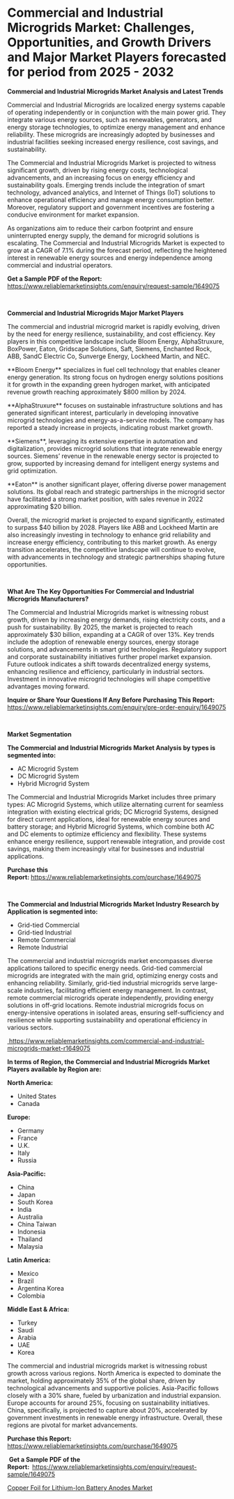 <p><h1>Commercial and Industrial Microgrids Market: Challenges, Opportunities, and Growth Drivers and Major Market Players forecasted for period from 2025 - 2032</h1></p><p><strong>Commercial and Industrial Microgrids Market Analysis and Latest Trends</strong></p>
<p><p>Commercial and Industrial Microgrids are localized energy systems capable of operating independently or in conjunction with the main power grid. They integrate various energy sources, such as renewables, generators, and energy storage technologies, to optimize energy management and enhance reliability. These microgrids are increasingly adopted by businesses and industrial facilities seeking increased energy resilience, cost savings, and sustainability.</p><p>The Commercial and Industrial Microgrids Market is projected to witness significant growth, driven by rising energy costs, technological advancements, and an increasing focus on energy efficiency and sustainability goals. Emerging trends include the integration of smart technology, advanced analytics, and Internet of Things (IoT) solutions to enhance operational efficiency and manage energy consumption better. Moreover, regulatory support and government incentives are fostering a conducive environment for market expansion.</p><p>As organizations aim to reduce their carbon footprint and ensure uninterrupted energy supply, the demand for microgrid solutions is escalating. The Commercial and Industrial Microgrids Market is expected to grow at a CAGR of 7.1% during the forecast period, reflecting the heightened interest in renewable energy sources and energy independence among commercial and industrial operators.</p></p>
<p><strong>Get a Sample PDF of the Report:&nbsp;</strong> <a href="https://www.reliablemarketinsights.com/enquiry/request-sample/1649075?utm_campaign=2207&utm_medium=2&utm_source=Github&utm_content=ia&utm_term=26032025&utm_id=commercial-and-industrial-microgrids">https://www.reliablemarketinsights.com/enquiry/request-sample/1649075</a></p>
<p>&nbsp;</p>
<p><strong>Commercial and Industrial Microgrids Major Market Players</strong></p>
<p><p>The commercial and industrial microgrid market is rapidly evolving, driven by the need for energy resilience, sustainability, and cost efficiency. Key players in this competitive landscape include Bloom Energy, AlphaStruxure, BoxPower, Eaton, Gridscape Solutions, Saft, Siemens, Enchanted Rock, ABB, SandC Electric Co, Sunverge Energy, Lockheed Martin, and NEC.</p><p>**Bloom Energy** specializes in fuel cell technology that enables cleaner energy generation. Its strong focus on hydrogen energy solutions positions it for growth in the expanding green hydrogen market, with anticipated revenue growth reaching approximately $800 million by 2024.</p><p>**AlphaStruxure** focuses on sustainable infrastructure solutions and has generated significant interest, particularly in developing innovative microgrid technologies and energy-as-a-service models. The company has reported a steady increase in projects, indicating robust market growth.</p><p>**Siemens**, leveraging its extensive expertise in automation and digitalization, provides microgrid solutions that integrate renewable energy sources. Siemens’ revenue in the renewable energy sector is projected to grow, supported by increasing demand for intelligent energy systems and grid optimization.</p><p>**Eaton** is another significant player, offering diverse power management solutions. Its global reach and strategic partnerships in the microgrid sector have facilitated a strong market position, with sales revenue in 2022 approximating $20 billion.</p><p>Overall, the microgrid market is projected to expand significantly, estimated to surpass $40 billion by 2028. Players like ABB and Lockheed Martin are also increasingly investing in technology to enhance grid reliability and increase energy efficiency, contributing to this market growth. As energy transition accelerates, the competitive landscape will continue to evolve, with advancements in technology and strategic partnerships shaping future opportunities.</p></p>
<p>&nbsp;</p>
<p><strong>What Are The Key Opportunities For Commercial and Industrial Microgrids Manufacturers?</strong></p>
<p><p>The Commercial and Industrial Microgrids market is witnessing robust growth, driven by increasing energy demands, rising electricity costs, and a push for sustainability. By 2025, the market is projected to reach approximately $30 billion, expanding at a CAGR of over 13%. Key trends include the adoption of renewable energy sources, energy storage solutions, and advancements in smart grid technologies. Regulatory support and corporate sustainability initiatives further propel market expansion. Future outlook indicates a shift towards decentralized energy systems, enhancing resilience and efficiency, particularly in industrial sectors. Investment in innovative microgrid technologies will shape competitive advantages moving forward.</p></p>
<p><strong>Inquire or Share Your Questions If Any Before Purchasing This Report:</strong> <a href="https://www.reliablemarketinsights.com/enquiry/pre-order-enquiry/1649075?utm_campaign=2207&utm_medium=2&utm_source=Github&utm_content=ia&utm_term=26032025&utm_id=commercial-and-industrial-microgrids">https://www.reliablemarketinsights.com/enquiry/pre-order-enquiry/1649075</a></p>
<p>&nbsp;</p>
<p><strong>Market Segmentation</strong></p>
<p><strong>The Commercial and Industrial Microgrids Market Analysis by types is segmented into:</strong></p>
<p><ul><li>AC Microgrid System</li><li>DC Microgrid System</li><li>Hybrid Microgrid System</li></ul></p>
<p><p>The Commercial and Industrial Microgrids Market includes three primary types: AC Microgrid Systems, which utilize alternating current for seamless integration with existing electrical grids; DC Microgrid Systems, designed for direct current applications, ideal for renewable energy sources and battery storage; and Hybrid Microgrid Systems, which combine both AC and DC elements to optimize efficiency and flexibility. These systems enhance energy resilience, support renewable integration, and provide cost savings, making them increasingly vital for businesses and industrial applications.</p></p>
<p><strong>Purchase this Report:&nbsp;</strong><a href="https://www.reliablemarketinsights.com/purchase/1649075?utm_campaign=2207&utm_medium=2&utm_source=Github&utm_content=ia&utm_term=26032025&utm_id=commercial-and-industrial-microgrids">https://www.reliablemarketinsights.com/purchase/1649075</a></p>
<p>&nbsp;</p>
<p><strong>The Commercial and Industrial Microgrids Market Industry Research by Application is segmented into:</strong></p>
<p><ul><li>Grid-tied Commercial</li><li>Grid-tied Industrial</li><li>Remote Commercial</li><li>Remote Industrial</li></ul></p>
<p><p>The commercial and industrial microgrids market encompasses diverse applications tailored to specific energy needs. Grid-tied commercial microgrids are integrated with the main grid, optimizing energy costs and enhancing reliability. Similarly, grid-tied industrial microgrids serve large-scale industries, facilitating efficient energy management. In contrast, remote commercial microgrids operate independently, providing energy solutions in off-grid locations. Remote industrial microgrids focus on energy-intensive operations in isolated areas, ensuring self-sufficiency and resilience while supporting sustainability and operational efficiency in various sectors.</p></p>
<p><a href="https://www.reliablemarketinsights.com/commercial-and-industrial-microgrids-market-r1649075?utm_campaign=2207&utm_medium=2&utm_source=Github&utm_content=ia&utm_term=26032025&utm_id=commercial-and-industrial-microgrids">&nbsp;https://www.reliablemarketinsights.com/commercial-and-industrial-microgrids-market-r1649075</a></p>
<p><strong>In terms of Region, the Commercial and Industrial Microgrids Market Players available by Region are:</strong></p>
<p>
    <p> <strong> North America: </strong>
        <ul>
            <li>United States</li>
            <li>Canada</li>
        </ul>
        </p> 
    <p> <strong> Europe: </strong>
        <ul>
            <li>Germany</li>
            <li>France</li>
            <li>U.K.</li>
            <li>Italy</li>
            <li>Russia</li>
        </ul>
        </p> 
    <p> <strong> Asia-Pacific: </strong>
        <ul>
            <li>China</li>
            <li>Japan</li>
            <li>South Korea</li>
            <li>India</li>
            <li>Australia</li>
            <li>China Taiwan</li>
            <li>Indonesia</li>
            <li>Thailand</li>
            <li>Malaysia</li>
        </ul>
        </p> 
    <p> <strong> Latin America: </strong>
        <ul>
            <li>Mexico</li>
            <li>Brazil</li>
            <li>Argentina Korea</li>
            <li>Colombia</li>
        </ul>
        </p> 
    <p> <strong> Middle East & Africa: </strong>
        <ul>
            <li>Turkey</li>
            <li>Saudi</li>
            <li>Arabia</li>
            <li>UAE</li>
            <li>Korea</li>
        </ul>
    </p>
    </p>
<p><p>The commercial and industrial microgrids market is witnessing robust growth across various regions. North America is expected to dominate the market, holding approximately 35% of the global share, driven by technological advancements and supportive policies. Asia-Pacific follows closely with a 30% share, fueled by urbanization and industrial expansion. Europe accounts for around 25%, focusing on sustainability initiatives. China, specifically, is projected to capture about 20%, accelerated by government investments in renewable energy infrastructure. Overall, these regions are pivotal for market advancements.</p></p>
<p><strong>Purchase this Report: </strong><a href="https://www.reliablemarketinsights.com/purchase/1649075?utm_campaign=2207&utm_medium=2&utm_source=Github&utm_content=ia&utm_term=26032025&utm_id=commercial-and-industrial-microgrids">https://www.reliablemarketinsights.com/purchase/1649075</a></p>
<p>&nbsp;<strong>Get a Sample PDF of the Report:&nbsp;&nbsp;</strong><a href="https://www.reliablemarketinsights.com/enquiry/request-sample/1649075?utm_campaign=2207&utm_medium=2&utm_source=Github&utm_content=ia&utm_term=26032025&utm_id=commercial-and-industrial-microgrids">https://www.reliablemarketinsights.com/enquiry/request-sample/1649075</a></p>
<p><strong></strong></p>
<p><p><a href="https://github.com/luckyshygirl/Market-Research-Report-List-7/blob/main/copper-foil-for-lithium-ion-battery-anodes-market.md?utm_campaign=2207&utm_medium=2&utm_source=Github&utm_content=ia&utm_term=26032025&utm_id=commercial-and-industrial-microgrids">Copper Foil for Lithium-Ion Battery Anodes Market</a></p></p>